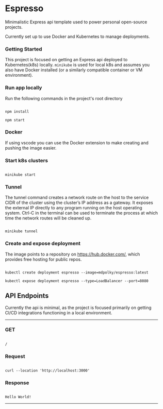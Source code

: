 # Espresso

Minimalistic Express api template used to power personal open-source projects.

Currently set up to use Docker and Kubernetes to manage deployments.

### Getting Started

This project is focused on getting an Express api deployed to Kubernetes(k8s) locally. `minikube` is used for local k8s and assumes you also have Docker installed (or a similarly compatible container or VM environment).

### Run app locally

Run the following commands in the project's root directory

```

npm install

npm start

```

### Docker

If using vscode you can use the Docker extension to make creating and pushing the image easier.

### Start k8s clusters

```

minikube start

```

### Tunnel

The tunnel command creates a network route on the host to the service CIDR of the cluster using the cluster’s IP address as a gateway. It exposes the external IP directly to any program running on the host operating system. Ctrl-C in the terminal can be used to terminate the process at which time the network routes will be cleaned up.

```

minikube tunnel

```

### Create and expose deployment

The image points to a repository on https://hub.docker.com/, which provides free hosting for public repos.

```

kubectl create deployment espresso --image=mdpolky/espresso:latest

kubectl expose deployment espresso --type=LoadBalancer --port=8080

```

## API Endpoints

Currently the api is minimal, as the project is focused primarily on getting CI/CD integrations functioning in a local environment.

---

### GET

```

/

```

### Request

```

curl --location 'http://localhost:3000'

```

### Response

```

Hello World!

```

---
